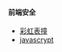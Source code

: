 #### **前端安全**
* [彩虹表撞](http://md5.gongjuji.net/dencrypt/)
* [javascrypt](http://www.fourmilab.ch/javascrypt/)


```



```